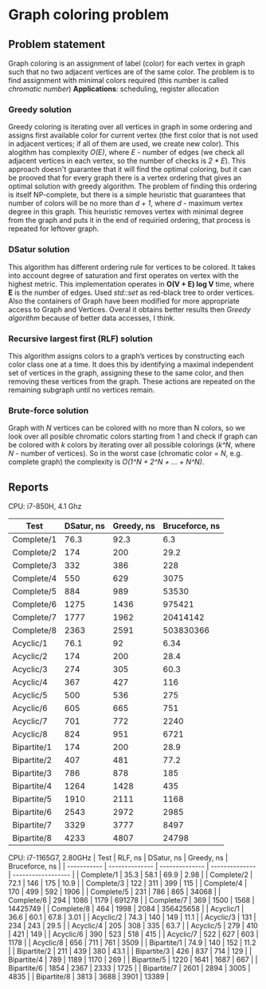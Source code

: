 # Graph coloring problem
## Problem statement
Graph coloring is an assignment of label (color) for each vertex in graph such that no two adjacent vertices are of the same color. The problem is to find assignment with minimal colors required (this number is called *chromatic number*)
**Applications**: scheduling, register allocation
### Greedy solution
Greedy coloring is iterating over all vertices in graph in some ordering and assigns first available color for current vertex (the first color that is not used in adjacent vertices; if all of them are used, we create new color). This alogithm has complexity *O(E)*, where *E* - number of edges (we check all adjacent vertices in each vertex, so the number of checks is *2 * E*). This approach doesn't guarantee that it will find the optimal coloring, but it can be prooved that for every graph there is a vertex ordering that gives an optimal solution with greedy algorithm. The problem of finding this ordering is itself NP-complete, but there is a simple heuristic that guarantees that number of colors will be no more than *d + 1*, where *d* - maximum vertex degree in this graph. This heuristic removes vertex with minimal degree from the graph and puts it in the end of requiried ordering, that process is repeated for leftover graph.
### DSatur solution
This algorithm has different ordering rule for vertices to be colored. It takes into account degree of saturation and first operates on vertex with the highest metric. This implementation operates in **O(V + E) log V** time, where **E** is the number of edges. Used *std::set* as red-black tree to order vertices. Also the containers of Graph have been modified for more appropriate access to Graph and Vertices. Overal it obtains better results then *Greedy algorithm* because of better data accesses, I think.
### Recursive largest first (RLF) solution
This algorithm assigns colors to a graph’s vertices by constructing each color class one at a time. It does this by identifying a maximal independent set of vertices in the graph, assigning these to the same color, and then removing these vertices from the graph. These actions are repeated on the remaining subgraph until no vertices remain.
### Brute-force solution
Graph with *N* vertices can be colored with no more than N colors, so we look over all posible chromatic colors starting from 1 and check if graph can be colored with *k* colors by iterating over all possible colorings (*k^N*, where *N* - number of vertices). So in the worst case (chromatic color = *N*, e.g. complete graph) the complexity is *O(1^N + 2^N + ... + N^N)*.

## Reports
CPU: i7-850H, 4.1 Ghz

| Test        | DSatur, ns     | Greedy, ns     | Bruceforce, ns     |
| ----------- | -------------- | -------------- | ------------------ |
| Complete/1  | 76.3           | 92.3           | 6.3                |
| Complete/2  | 174            | 200            | 29.2               |
| Complete/3  | 332            | 386            | 228                |
| Complete/4  | 550            | 629            | 3075               |
| Complete/5  | 884            | 989            | 53530              |
| Complete/6  | 1275           | 1436           | 975421             |
| Complete/7  | 1777           | 1962           | 20414142           |
| Complete/8  | 2363           | 2591           | 503830366          |
| Acyclic/1   | 76.1           | 92             | 6.34               |
| Acyclic/2   | 174            | 200            | 28.4               |
| Acyclic/3   | 274            | 305            | 60.3               |
| Acyclic/4   | 367            | 427            | 116                |
| Acyclic/5   | 500            | 536            | 275                |
| Acyclic/6   | 605            | 665            | 751                |
| Acyclic/7   | 701            | 772            | 2240               |
| Acyclic/8   | 824            | 951            | 6721               |
| Bipartite/1 | 174            | 200            | 28.9               |
| Bipartite/2 | 407            | 481            | 77.2               |
| Bipartite/3 | 786            | 878            | 185                |
| Bipartite/4 | 1264           | 1428           | 435                |
| Bipartite/5 | 1910           | 2111           | 1168               |
| Bipartite/6 | 2543           | 2972           | 2985               |
| Bipartite/7 | 3329           | 3777           | 8497               |
| Bipartite/8 | 4233           | 4807           | 24798              |

CPU: i7-1165G7, 2.80GHz
| Test        | RLF, ns        | DSatur, ns     | Greedy, ns     | Bruceforce, ns     |
| ----------- | -------------- | -------------- | -------------- | ------------------ |
| Complete/1  | 35.3           | 58.1           | 69.9           |      2.98          |
| Complete/2  | 72.1           |  146           |  175           |      10.9          |
| Complete/3  |  122           |  311           |  399           |       115          |
| Complete/4  |  170           |  499           |  592           |      1906          |
| Complete/5  |  231           |  786           |  865           |     34068          |
| Complete/6  |  294           | 1086           | 1179           |    691278          |
| Complete/7  |  369           | 1500           | 1568           |  14425749          |
| Complete/8  |  464           | 1998           | 2084           | 356425658          |
| Acyclic/1   | 36.6           | 60.1           | 67.8           |      3.01          |
| Acyclic/2   | 74.3           |  140           |  149           |      11.1          |
| Acyclic/3   |  131           |  234           |  243           |      29.5          |
| Acyclic/4   |  205           |  308           |  335           |      63.7          |
| Acyclic/5   |  279           |  410           |  421           |       149          |
| Acyclic/6   |  390           |  523           |  518           |       415          |
| Acyclic/7   |  522           |  627           |  603           |      1178          |
| Acyclic/8   |  656           |  711           |  761           |      3509          |
| Bipartite/1 | 74.9           |  140           |  152           |      11.2          |
| Bipartite/2 |  211           |  439           |  380           |      43.1          |
| Bipartite/3 |  426           |  837           |  714           |       129          |
| Bipartite/4 |  789           | 1189           | 1170           |       269          |
| Bipartite/5 | 1220           | 1641           | 1687           |       667          |
| Bipartite/6 | 1854           | 2367           | 2333           |      1725          |
| Bipartite/7 | 2601           | 2894           | 3005           |      4835          |
| Bipartite/8 | 3813           | 3688           | 3901           |     13389          |

